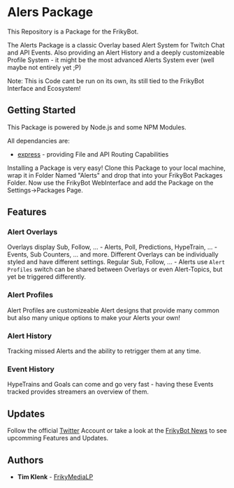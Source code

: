 # Alers Package 
This Repository is a Package for the FrikyBot.

The Alerts Package is a classic Overlay based Alert System for Twitch Chat and API Events. Also providing an Alert History and a deeply customizeable Profile System - it might be the most advanced Alerts System ever (well maybe not entirely yet ;P)

Note: This is Code cant be run on its own, its still tied to the FrikyBot Interface and Ecosystem!

## Getting Started
This Package is powered by Node.js and some NPM Modules.

All dependancies are:
* [express](https://www.npmjs.com/package/express) - providing File and API Routing Capabilities

Installing a Package is very easy! Clone this Package to your local machine, wrap it in Folder Named "Alerts" and drop that into your FrikyBot Packages Folder.
Now use the FrikyBot WebInterface and add the Package on the Settings->Packages Page.

## Features

### Alert Overlays
Overlays display Sub, Follow, ... - Alerts, Poll, Predictions, HypeTrain, ... - Events, Sub Counters, ... and more. Different Overlays can be individually styled and have different settings.
Regular Sub, Follow, ... - Alerts use `Alert Profiles` switch can be shared between Overlays or even Alert-Topics, but yet be triggered differently.

### Alert Profiles
Alert Profiles are customizeable Alert designs that provide many common but also many unique options to make your Alerts your own!

### Alert History
Tracking missed Alerts and the ability to retrigger them at any time.

### Event History
HypeTrains and Goals can come and go very fast - having these Events tracked provides streamers an overview of them.

## Updates
Follow the official [Twitter](https://twitter.com/FrikyBot) Account or take a look at the [FrikyBot News](https://frikybot.de/News) to see upcomming Features and Updates.

## Authors
* **Tim Klenk** - [FrikyMediaLP](https://github.com/FrikyMediaLP)
